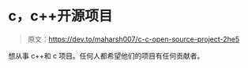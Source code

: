 # c，c++开源项目

> 原文：<https://dev.to/maharsh007/c-c-open-source-project-2he5>

想从事 c++和 c 项目。任何人都希望他们的项目有任何贡献者。